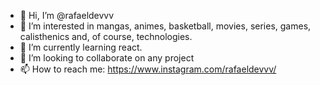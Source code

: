 - 👋 Hi, I’m @rafaeldevvv
- 👀 I’m interested in mangas, animes, basketball, movies, series, games, calisthenics and, of course, technologies.
- 🌱 I’m currently learning react.
- 💞️ I’m looking to collaborate on any project
- 📫 How to reach me: https://www.instagram.com/rafaeldevvv/

<!---
rafaeldevvv/rafaeldevvv is a ✨ special ✨ repository because its `README.md` (this file) appears on your GitHub profile.
You can click the Preview link to take a look at your changes.
--->
